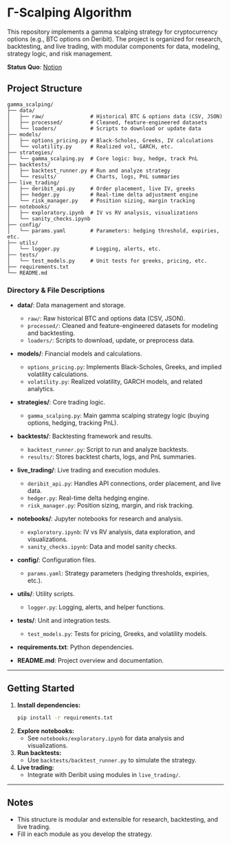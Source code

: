# Γ-Scalping Algorithm

This repository implements a gamma scalping strategy for cryptocurrency options (e.g., BTC options on Deribit). The project is organized for research, backtesting, and live trading, with modular components for data, modeling, strategy logic, and risk management.

**Status Quo**: [Notion](https://www.notion.so/Status-Quo-2352899f527f8014a7dcf597a7c86ac2)


## Project Structure

```
gamma_scalping/
├── data/
│   ├── raw/               # Historical BTC & options data (CSV, JSON)
│   ├── processed/         # Cleaned, feature-engineered datasets
│   └── loaders/           # Scripts to download or update data
├── models/
│   ├── options_pricing.py # Black-Scholes, Greeks, IV calculations
│   └── volatility.py      # Realized vol, GARCH, etc.
├── strategies/
│   └── gamma_scalping.py  # Core logic: buy, hedge, track PnL
├── backtests/
│   ├── backtest_runner.py # Run and analyze strategy
│   └── results/           # Charts, logs, PnL summaries
├── live_trading/
│   ├── deribit_api.py     # Order placement, live IV, greeks
│   ├── hedger.py          # Real-time delta adjustment engine
│   └── risk_manager.py    # Position sizing, margin tracking
├── notebooks/
│   ├── exploratory.ipynb  # IV vs RV analysis, visualizations
│   └── sanity_checks.ipynb
├── config/
│   └── params.yaml        # Parameters: hedging threshold, expiries, etc.
├── utils/
│   └── logger.py          # Logging, alerts, etc.
├── tests/
│   └── test_models.py     # Unit tests for greeks, pricing, etc.
├── requirements.txt
└── README.md
```

### Directory & File Descriptions

- **data/**: Data management and storage.
  - `raw/`: Raw historical BTC and options data (CSV, JSON).
  - `processed/`: Cleaned and feature-engineered datasets for modeling and backtesting.
  - `loaders/`: Scripts to download, update, or preprocess data.

- **models/**: Financial models and calculations.
  - `options_pricing.py`: Implements Black-Scholes, Greeks, and implied volatility calculations.
  - `volatility.py`: Realized volatility, GARCH models, and related analytics.

- **strategies/**: Core trading logic.
  - `gamma_scalping.py`: Main gamma scalping strategy logic (buying options, hedging, tracking PnL).

- **backtests/**: Backtesting framework and results.
  - `backtest_runner.py`: Script to run and analyze backtests.
  - `results/`: Stores backtest charts, logs, and PnL summaries.

- **live_trading/**: Live trading and execution modules.
  - `deribit_api.py`: Handles API connections, order placement, and live data.
  - `hedger.py`: Real-time delta hedging engine.
  - `risk_manager.py`: Position sizing, margin, and risk tracking.

- **notebooks/**: Jupyter notebooks for research and analysis.
  - `exploratory.ipynb`: IV vs RV analysis, data exploration, and visualizations.
  - `sanity_checks.ipynb`: Data and model sanity checks.

- **config/**: Configuration files.
  - `params.yaml`: Strategy parameters (hedging thresholds, expiries, etc.).

- **utils/**: Utility scripts.
  - `logger.py`: Logging, alerts, and helper functions.

- **tests/**: Unit and integration tests.
  - `test_models.py`: Tests for pricing, Greeks, and volatility models.

- **requirements.txt**: Python dependencies.
- **README.md**: Project overview and documentation.

---

## Getting Started

1. **Install dependencies:**
   ```bash
   pip install -r requirements.txt
   ```
2. **Explore notebooks:**
   - See `notebooks/exploratory.ipynb` for data analysis and visualizations.
3. **Run backtests:**
   - Use `backtests/backtest_runner.py` to simulate the strategy.
4. **Live trading:**
   - Integrate with Deribit using modules in `live_trading/`.

---

## Notes
- This structure is modular and extensible for research, backtesting, and live trading.
- Fill in each module as you develop the strategy.

